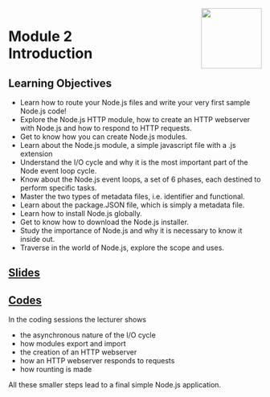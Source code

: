 <a href="../">
  <img src="/img/Secure_Full_Stack_MEAN_Developer_logo.png" width="120" align="right">
</a>

# Module 2 <br> Introduction

## Learning Objectives
- Learn how to route your Node.js files and write your very first sample Node.js code!
- Explore the Node.js HTTP module, how to create an HTTP webserver with Node.js and how to respond to HTTP requests.
- Get to know how you can create Node.js modules.
- Learn about the Node.js module, a simple javascript file with a .js extension
- Understand the I/O cycle and why it is the most important part of the Node event loop cycle.
- Know about the Node.js event loops, a set of 6 phases, each destined to perform specific tasks.
- Master the two types of metadata files, i.e. identifier and functional.
- Learn about the package.JSON file, which is simply a metadata file.
- Learn how to install Node.js globally.
- Get to know how to download the Node.js installer.
- Study the importance of Node.js and why it is necessary to know it inside out.
- Traverse in the world of Node.js, explore the scope and uses.

## [Slides](./Slides/README.md)

## [Codes](./Codes)

In the coding sessions the lecturer shows
- the asynchronous nature of the I/O cycle
- how modules export and import
- the creation of an HTTP webserver
- how an HTTP webserver responds to requests
- how rounting is made 

All these smaller steps lead to a final simple Node.js application. 


